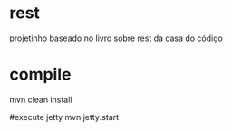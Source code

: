 # rest
projetinho baseado no livro sobre rest da casa do código

# compile
mvn clean install

#execute jetty
mvn jetty:start